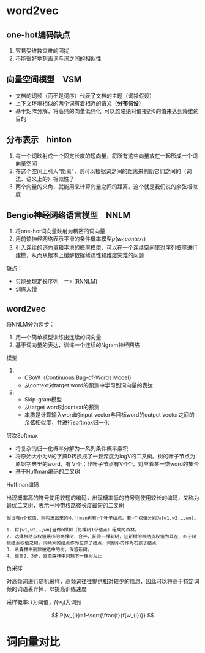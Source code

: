 # word2vec

## one-hot编码缺点

1. 容易受维数灾难的困扰
2. 不能很好地刻画词与词之间的相似性

## 向量空间模型　VSM

- 文档的词频（而不是词序）代表了文档的主题（词袋假设）
- 上下文环境相似的两个词有着相近的语义（**分布假设**）
- 基于矩阵分解，将高纬的向量低纬化, 可以忽略绝对值接近0的值来达到降维的目的

## 分布表示　hinton

1. 每一个词映射成一个固定长度的短向量，将所有这些向量放在一起形成一个词向量空间
2. 在这个空间上引入“距离”，则可以根据词之间的距离来判断它们之间的（词法、语义上的）相似性了
3. 两个向量的夹角，就能用来计算向量之间的距离。这个就是我们说的余弦相似度


## Bengio神经网络语言模型　NNLM

1. 将one-hot词向量映射为稠密的词向量
2. 用前馈神经网络表示平滑的条件概率模型$p(w_{t}|context)$
3. 引入连续的词向量和平滑的概率模型，可以在一个连续空间里对序列概率进行建模，从而从根本上缓解数据稀疏性和维度灾难的问题

缺点：
* 只能处理定长序列　＝> (RNNLM)
* 训练太慢

## word2vec

将NNLM分为两步：
1. 用一个简单模型训练出连续的词向量
2. 基于词向量的表达，训练一个连续的Ngram神经网络

模型

1. - CBoW（Continuous Bag-of-Words Model）
   - 从context对target word的预测中学习到词向量的表达
2. - Skip-gram模型
   - 从target word对context的预测
   - 本质是计算输入word的input vector与目标word的output vector之间的余弦相似度，并进行softmax归一化

层次Softmax

- 将复杂的归一化概率分解为一系列条件概率乘积
- 将原始大小为V的字典D转换成了一颗深度为logV的二叉树。树的叶子节点为原始字典里的word，有Ｖ个；非叶子节点有V-1个，对应着某一类word的集合
- 基于Huffman编码的二叉树

Huffman编码

出现概率高的符号使用较短的编码，出现概率低的符号则使用较长的编码，又称为最优二叉树，表示一种带权路径长度最短的二叉树

    假设有n个权值，则构造出来的Huffman树有n个叶子结点。若n个权值分别为{w1,w2,…,wn}。

    1. 将{w1,w2,…,wn}当做n棵树（每棵树1个结点）组成的森林。
    2. 选择根结点权值最小的两棵树，合并，获得一棵新树，且新树的根结点权值为其左、右子树根结点权值之和。词频大的结点作为左孩子结点，词频小的作为右孩子结点
    3. 从森林中删除被选中的树，保留新树。
    4. 重复2、3步，直至森林中只剩下一棵树为止

负采样

对高频词进行随机采样，高频词往往提供相对较少的信息，因此可以将高于特定词频的词语丢弃掉，以提高训练速度

采样概率: $t$为阈值，$f(w_{i})$为词频

$$ P(w_{i})=1-\sqrt{\frac{t}{f(w_{i})}} $$

# 词向量对比

